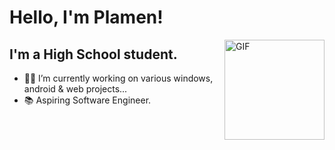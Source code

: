 # Hello, I'm Plamen!

<img align="right" alt="GIF" height="160px" src="https://media.giphy.com/media/du3J3cXyzhj75IOgvA/giphy.gif" />

## I'm a High School student.

- 👨‍💻 I’m currently working on various windows, android & web projects...
- 📚 Aspiring Software Engineer.

<br />
